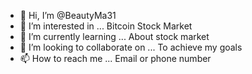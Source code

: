 - 👋 Hi, I’m @BeautyMa31
- 👀 I’m interested in ... Bitcoin Stock Market
- 🌱 I’m currently learning ... About stock market
- 💞️ I’m looking to collaborate on ... To achieve my goals
- 📫 How to reach me ... Email or phone number

<!---
BeautyMa31/BeautyMa31 is a ✨ special ✨ repository because its `README.md` (this file) appears on your GitHub profile.
You can click the Preview link to take a look at your changes.
--->

